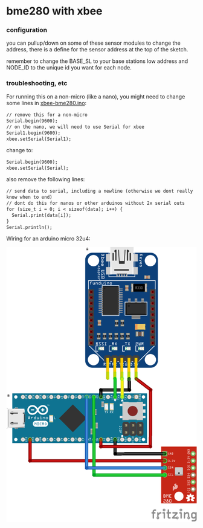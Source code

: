 # bme280 with xbee

### configuration
you can pullup/down on some of these sensor modules to change the address, there is a define for the sensor address at the top of the sketch.

remember to change the BASE_SL to your base stations low address and NODE_ID to the unique id you want for each node.


### troubleshooting, etc
For running this on a non-micro (like a nano), you might need to change some lines in [xbee-bme280.ino](xbee-bme280.ino):

```
// remove this for a non-micro
Serial.begin(9600);
// on the nano, we will need to use Serial for xbee
Serial1.begin(9600);
xbee.setSerial(Serial1);
```

change to:

```
Serial.begin(9600);
xbee.setSerial(Serial);
```

also remove the following lines:

```
// send data to serial, including a newline (otherwise we dont really know when to end)
// dont do this for nanos or other arduinos without 2x serial outs
for (size_t i = 0; i < sizeof(data); i++) {
  Serial.print(data[i]);
}
Serial.println();
```

Wiring for an arduino micro 32u4:

![Example wiring diagram image](micro-xbee-bme280_bb.png)
